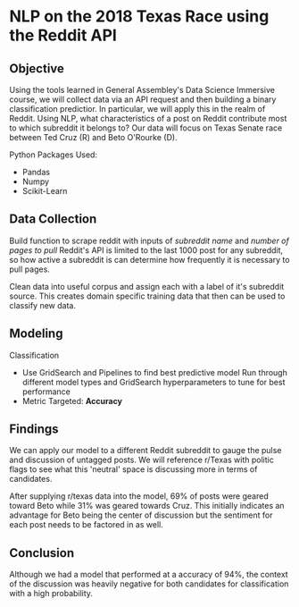 # NLP on the 2018 Texas Race using the Reddit API
## Objective
Using the tools learned in General Assembley's Data Science Immersive course, we will collect data via an API request and then building a binary classification predictior.
In particular, we will apply this in the realm of Reddit. Using NLP, what characteristics of a post on Reddit contribute most to which subreddit it belongs to? Our data will focus on Texas Senate race between Ted Cruz (R) and Beto O'Rourke (D).

Python Packages Used:
  - Pandas
  - Numpy
  - Scikit-Learn
  
## Data Collection

Build function to scrape reddit with inputs of _subreddit name_ and _number of pages to pull_
Reddit's API is limited to the last 1000 post for any subreddit, so how active a subreddit is can determine how frequently it is necessary to pull pages.

Clean data into useful corpus and assign each with a label of it's subreddit source. This creates domain specific training data that then can be used to classify new data.

## Modeling
Classification
- Use GridSearch and Pipelines to find best predictive model
  Run through different model types and GridSearch hyperparameters to tune for best performance
- Metric Targeted: __Accuracy__

## Findings
We can apply our model to a different Reddit subreddit to gauge the pulse and discussion of untagged posts. We will reference r/Texas with politic flags to see what this 'neutral' space is discussing more in terms of candidates.

After supplying r/texas data into the model, 69% of posts were geared toward Beto while 31% was geared towards Cruz. This initially indicates an advantage for Beto being the center of discussion but the sentiment for each post needs to be factored in as well.



## Conclusion

Although we had a model that performed at a accuracy of 94%, the context of the discussion was heavily negative for both candidates for classification with a high probability.
